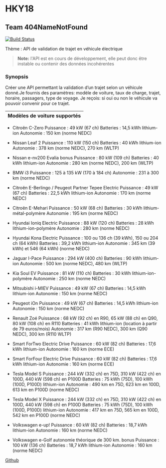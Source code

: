# HKY18

## Team 404NameNotFound

[![Build Status](https://travis-ci.org/joemccann/dillinger.svg?branch=master)](https://github.com/tguyonnet/HackathYon)




Thème : API de validation de trajet en véhicule électrique



> **Note:** l'API est en cours de développement, elle peut donc être instable 
ou contenir des données incohérentes

### Synopsis

Créer une API permettant la validation d’un trajet selon 
un véhicule donné.Je fournis des paramètres: modèle de voiture, 
taux de charge, trajet, horaire, passagers, type de voyage. 
Je reçois: si oui ou non le véhicule va pouvoir convenir pour ce trajet.     

| Modèles de voiture supportés  |
| ------ |

* Citroën C-Zero
Puissance : 49 kW (67 ch)
Batteries : 14,5 kWh lithium-ion
Autonomie : 150 km (norme NEDC)

* Nissan Leaf 2
Puissance : 110 kW (150 ch)
Batteries : 40 kWh lithium-ion
Autonomie : 378 km (norme NEDC), 270 km (WLTP)




* Nissan e-nv200 Evalia
bonus Puissance : 80 kW (109 ch) 
Batteries : 40 kWh lithium-ion 
Autonomie : 280 km (norme NEDC), 200 km (WLTP) 

* BMW i3
Puissance : 125 à 135 kW (170 à 184 ch)
Autonomie : 231 à 300 km (norme NEDC)

* Citroën E-Berlingo / Peugeot Partner Tepee Electric
Puissance : 49 kW (67 ch)
Batteries : 22,5 kWh lithium-ion
Autonomie : 170 km (norme NEDC)

* Citroën E-Mehari
Puissance : 50 kW (68 ch)
Batteries : 30 kWh lithium-métal-polymère
Autonomie : 195 km (norme NEDC)

* Hyundai Ioniq Electric
Puissance : 88 kW (120 ch)
Batteries : 28 kWh lithium-ion-polymère
Autonomie : 280 km (norme NEDC)

* Hyundai Kona Electric
Puissance : 100 ou 136 ch (39 kWh), 150 ou 204 ch (64 kWh)
Batteries : 39,2 kWh lithium-ion
Autonomie : 345 km (39 kWh) et 546 (64 kWh) (norme NEDC)

* Jaguar I-Pace
Puissance : 294 kW (400 ch)
Batteries : 90 kWh lithium-ion
Autonomie : 500 km (norme NEDC), 480 km (WLTP)

* Kia Soul EV
Puissance : 81 kW (110 ch)
Batteries : 30 kWh lithium-ion-polymère
Autonomie : 250 km (norme NEDC)

* Mitsubishi i-MIEV
Puissance : 49 kW (67 ch)
Batteries : 14,5 kWh lithium-ion
Autonomie : 150 km (norme NEDC)


* Peugeot iOn
Puissance : 49 kW (67 ch)
Batteries : 14,5 kWh lithium-ion
Autonomie : 150 km (norme NEDC)

* Renault Zoé
Puissance : 68 kW (92 ch) en R90, 65 kW (88 ch) en Q90, 80 kW (108 ch) en R110
Batteries : 41 kWh lithium-ion (location à partir de 79 euros/mois)
Autonomie : 317 km (R90 NEDC), 300 km (Q90 NEDC), 300 km (R110 WLTP)

* Smart ForTwo Electric Drive
Puissance : 60 kW (82 ch)
Batteries : 17,6 kWh lithium-ion
Autonomie : 160 km (norme ECE)

* Smart ForFour Electric Drive
Puissance : 60 kW (82 ch)
Batteries : 17,6 kWh lithium-ion
Autonomie : 160 km (norme ECE)

* Tesla Model S
Puissance : 244 kW (332 ch) en 75D, 310 kW (422 ch) en 100D, 440 kW (598 ch) en P100D
Batteries : 75 kWh (75D), 100 kWh (100D, P100D) lithium-ion
Autonomie : 490 km en 75D, 623 km en 100D, 613 km en P100D (norme NEDC)

* Tesla Model X
Puissance : 244 kW (332 ch) en 75D, 310 kW (422 ch) en 100D, 440 kW (598 ch) en P100D
Batteries : 75 kWh (75D), 100 kWh (100D, P100D) lithium-ion
Autonomie : 417 km en 75D, 565 km en 100D, 542 km en P100D (norme NEDC)

* Volkswagen e-up!
Puissance : 60 kW (82 ch)
Batteries : 18,7 kWh lithium-ion
Autonomie : 160 km (norme NEDC)

* Volkswagen e-Golf
autonomie théorique de 300 km.
bonus Puissance : 100 kW (136 ch) 
Batteries : 18,7 kWh lithium-ion 
Autonomie : 160 km (norme NEDC)













[Github](https://github.com/tguyonnet/HackathYon)